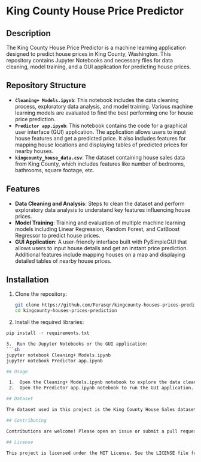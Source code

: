 # King County House Price Predictor

## Description
The King County House Price Predictor is a machine learning application designed to predict house prices in King County, Washington. This repository contains Jupyter Notebooks and necessary files for data cleaning, model training, and a GUI application for predicting house prices.

## Repository Structure
- **`Cleaning+ Models.ipynb`**: This notebook includes the data cleaning process, exploratory data analysis, and model training. Various machine learning models are evaluated to find the best performing one for house price prediction.
- **`Predictor app.ipynb`**: This notebook contains the code for a graphical user interface (GUI) application. The application allows users to input house features and get a predicted price. It also includes features for mapping house locations and displaying tables of predicted prices for nearby houses.
- **`kingcounty_house_data.csv`**: The dataset containing house sales data from King County, which includes features like number of bedrooms, bathrooms, square footage, etc.

## Features
- **Data Cleaning and Analysis**: Steps to clean the dataset and perform exploratory data analysis to understand key features influencing house prices.
- **Model Training**: Training and evaluation of multiple machine learning models including Linear Regression, Random Forest, and CatBoost Regressor to predict house prices.
- **GUI Application**: A user-friendly interface built with PySimpleGUI that allows users to input house details and get an instant price prediction. Additional features include mapping houses on a map and displaying detailed tables of nearby house prices.

## Installation
1. Clone the repository:
   ```sh
   git clone https://github.com/Ferasqr/kingcounty-houses-prices-prediction.git
   cd kingcounty-houses-prices-prediction

2.	Install the required libraries:
   ```sh
   pip install -r requirements.txt

3.	Run the Jupyter Notebooks or the GUI application:
   ```sh
   jupyter notebook Cleaning+ Models.ipynb
   jupyter notebook Predictor app.ipynb

## Usage

	1.	Open the Cleaning+ Models.ipynb notebook to explore the data cleaning and model training process.
	2.	Open the Predictor app.ipynb notebook to run the GUI application. Follow the instructions in the notebook to input house features and get a price prediction.

## Dataset

The dataset used in this project is the King County House Sales dataset, which includes house sale prices along with various features of the houses sold.

## Contributing

Contributions are welcome! Please open an issue or submit a pull request for any improvements or bug fixes.

## License

This project is licensed under the MIT License. See the LICENSE file for details.